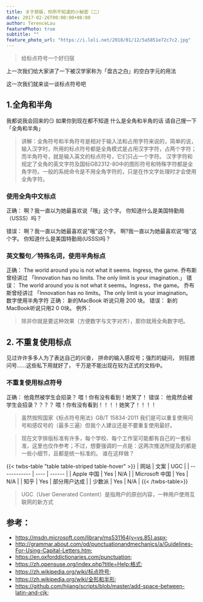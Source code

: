 ```yaml
---
title: 关于排版，你所不知道的小秘密（二）
date: 2017-02-26T00:00:00+08:00
author: TerenceLau
featurePhoto: true
subtitle: ""
feature_photo_url: "https://i.loli.net/2018/01/12/5a5851e72c7c2.jpg"
---
```


> 给标点符号一个好归宿

上一次我们给大家讲了一下被汉学家称为「盘古之白」的空白字元的用法

这一次我们就来谈一谈标点符号吧



## 1.全角和半角
我都说我会回来的😏
如果你到现在都不知道
什么是全角和半角的话
请自己搜一下「全角和半角」
     
> 讲解：全角符号和半角符号是相对于输入法和占用字符来说的，简单的说，输入汉字时，所用的标点符号都是全角模式是占用汉字字符，占两个字符；而半角符号，就是输入英文的标点符号，它们只占一个字符。
汉字字符和规定了全角的英文字符及国标GB2312-80中的图形符号和特殊字符都是全角字符。一般的系统命令是不用全角字符的，只是在作文字处理时才会使用全角字符。

### 使用全角中文标点
正确：
     啊？我一直以为她最喜欢说「哦」这个字。
     你知道什么是美国特勤局（USSS）吗？

错误：
     啊？我一直以为她最喜欢说"哦"这个字。
     啊?我一直以为她最喜欢说“哦”这个字。
     你知道什么是美国特勤局(USSS)吗？

### 英文整句／特殊名词，使用半角标点
正确：
The world around you is not what it seems. Ingress, the game.
乔布斯曾经讲过
「Innovation has no limits. The only limit is your imagination.」
错误：
The world around you is not what it seems。Ingress，the game。
乔布斯曾经讲过
「Innovation has no limits。The only limit is your imagination。
数字使用半角字符
正确：
     新的MacBook 听说只用 200 块。
错误：
     新的MacBook听说只用2 0 0块。
例外：
> 除非你就是要这种效果（方便数字与文字对齐），那你就用全角数字吧。


## 2. 不重复使用标点
见过许许多多人为了表达自己的兴奋，
拼命的输入感叹号；强烈的疑问，
则狂摁问号......这些私下用就好了，
千万是不能出现在较为正式的文档中。

### 不重复使用标点符号
正确：
     他竟然被学生会招录？
     喂！你有没有看到！她笑了！
错误：
     他竟然会被学生会招录？？？？
     喂！你有没有看到！！！！她笑了！！！！

> 虽然按照国家《标点符号用法》GB/T 15834-2011 我们是可以重复使用问号和感叹号的（最多三遍）但我个人建议还是不要重复使用最好。


> 现在文字排版标准有许多，每个学校、每个工作室可能都有自己的一套标准，这里也仅作参考；不过，想要强调的一点是：这两次推送所提及的都是一些小细节，且都是统一标准的。
谁在这样做？

{{< twbs-table "table table-striped table-hover" >}}
| 网站           | 文案   | UGC    |
| ------------ | ---- | ------ |
| Apple 中国     | Yes  | N/A    |
| Microsoft 中国 | Yes  | N/A    |
| 知乎           | Yes  | 部分用户达成 |
| 少数派          | Yes  | N/A    |
{{< /twbs-table>}}

> UGC（User Generated Content）是指用户的原创内容，一种用户使用互联网的新方式

## 参考：

* https://msdn.microsoft.com/library/ms531164(v=vs.85).aspx;
* http://grammar.about.com/od/punctuationandmechanics/a/Guidelines-For-Using-Capital-Letters.htm;
* https://en.oxforddictionaries.com/punctuation;
* https://zh.opensuse.org/index.php?title=Help:格式;
* https://zh.wikipedia.org/wiki/标点符号;
* https://zh.wikipedia.org/wiki/全形和半形;
* https://github.com/hjiang/scripts/blob/master/add-space-between-latin-and-cjk;